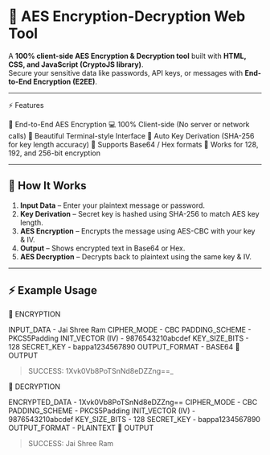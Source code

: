 # 🔐 AES Encryption-Decryption Web Tool

A **100% client-side AES Encryption & Decryption tool** built with **HTML, CSS, and JavaScript (CryptoJS library)**.  
Secure your sensitive data like passwords, API keys, or messages with **End-to-End Encryption (E2EE)**.

---

⚡ Features

🔐 End-to-End AES Encryption
💻 100% Client-side (No server or network calls)
🎨 Beautiful Terminal-style Interface
🧠 Auto Key Derivation (SHA-256 for key length accuracy)
🧩 Supports Base64 / Hex formats
🧰 Works for 128, 192, and 256-bit encryption

---

## 🧩 How It Works

1. **Input Data** – Enter your plaintext message or password.
2. **Key Derivation** – Secret key is hashed using SHA-256 to match AES key length.
3. **AES Encryption** – Encrypts the message using AES-CBC with your key & IV.
4. **Output** – Shows encrypted text in Base64 or Hex.
5. **AES Decryption** – Decrypts back to plaintext using the same key & IV.

---

## ⚡ Example Usage

🔹 ENCRYPTION

INPUT_DATA -	Jai Shree Ram
CIPHER_MODE -	CBC
PADDING_SCHEME - 	PKCS5Padding
INIT_VECTOR (IV) -	9876543210abcdef
KEY_SIZE_BITS -	128
SECRET_KEY - 	bappa1234567890
OUTPUT_FORMAT -	BASE64
🔹 OUTPUT
> SUCCESS: 1Xvk0Vb8PoTSnNd8eDZZng==_

🔹 DECRYPTION

ENCRYPTED_DATA	- 1Xvk0Vb8PoTSnNd8eDZZng==
CIPHER_MODE -	CBC
PADDING_SCHEME -	PKCS5Padding
INIT_VECTOR (IV) -	9876543210abcdef
KEY_SIZE_BITS	- 128
SECRET_KEY -	bappa1234567890
OUTPUT_FORMAT -	PLAINTEXT
🔹 OUTPUT
> SUCCESS: Jai Shree Ram



